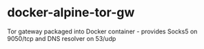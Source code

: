 # docker-alpine-tor-gw
Tor gateway packaged into Docker container - provides Socks5 on 9050/tcp and DNS resolver on 53/udp

